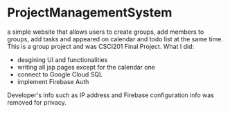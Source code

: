 # ProjectManagementSystem
a simple website that allows users to create groups, add members to groups, add tasks and appeared on calendar and todo list at the same time.
This is a group project and was CSCI201 Final Project.
What I did:
- desgining UI and functionalities
- writing all jsp pages except for the calendar one
- connect to Google Cloud SQL
- implement Firebase Auth

Developer's info such as IP address and Firebase configuration info was removed for privacy.
